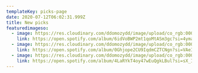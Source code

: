 ```yaml
---
templateKey: picks-page
date: 2020-07-12T06:02:31.999Z
title: New picks
featuredimageso:
  - image: https://res.cloudinary.com/ddomozydd/image/upload/co_rgb:000000,e_gradient_fade:20,y_-0.5/v1594533307/ta13oo_loqfi5.jpg
    link: https://open.spotify.com/album/6idVoBWP2mt1qoMtASm3gc?si=4ymaiXb_QoSyB0iikkDOwg
  - image: https://res.cloudinary.com/ddomozydd/image/upload/co_rgb:000000,e_gradient_fade:20,y_-0.5/v1594533308/ab67616d0000b2738fc6764dc9a866578bd683a3_snaclp.jpg
    link: https://open.spotify.com/album/0Ghjope2CU9IqdmCZTCNgn?si=VAeIn0IJRMSoQUOWOk3dhA
  - image: https://res.cloudinary.com/ddomozydd/image/upload/co_rgb:000000,e_gradient_fade:20,y_-0.5/v1594533307/RageAgainsttheMachineRageAgainsttheMachine_hbpfej.jpg
    link: https://open.spotify.com/album/4LaRYkT4oy47wEuQgkLBul?si=sX_I-9AQQpKlpr---vyV7Q
---
```

